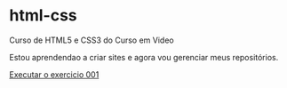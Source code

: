 # html-css
 Curso de HTML5 e CSS3 do Curso em Video

Estou aprendendao a criar sites e agora vou gerenciar meus repositórios.

<a href="https://oliveiravco22.github.io/html-css/exercicios/ex001/index.html">Executar o exercicio 001</a>
